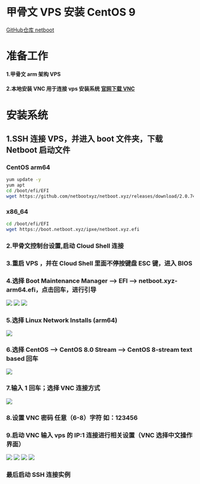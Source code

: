 # 甲骨文 VPS 安装 CentOS 9  

[GitHub仓库 netboot](https://github.com/netbootxyz/netboot.xyz)

# 准备工作

#### 1.甲骨文 arm 架构 VPS

#### 2.本地安装 VNC 用于连接 vps 安装系统 [官网下载 VNC](https://www.realvnc.com/)

# 安装系统

## 1.SSH 连接 VPS，并进入 boot 文件夹，下载 Netboot 启动文件
  
### CentOS arm64

```bash
yum update -y
yum apt
cd /boot/efi/EFI
wget https://github.com/netbootxyz/netboot.xyz/releases/download/2.0.74/netboot.xyz-arm64.efi
```
  
### x86_64

```bash
cd /boot/efi/EFI
wget https://boot.netboot.xyz/ipxe/netboot.xyz.efi
```
  
### 2.甲骨文控制台设置,启动 Cloud Shell 连接

### 3.重启 VPS ，并在 Cloud Shell 里面不停按键盘 ESC 键，进入 BIOS

### 4.选择 Boot Maintenance Manager —> EFI —> netboot.xyz-arm64.efi，点击回车，进行引导

<img src="https://github.com/Sam-Mey/some_project/blob/main/OracleCloud_Resystem/CentOS/img/1.jpg" />

<img src="https://github.com/Sam-Mey/some_project/blob/main/OracleCloud_Resystem/CentOS/img/2.jpg" />

<img src="https://github.com/Sam-Mey/some_project/blob/main/OracleCloud_Resystem/CentOS/img/3.jpg" />

### 5.选择 Linux Network Installs (arm64)

<img src="https://github.com/Sam-Mey/some_project/blob/main/OracleCloud_Resystem/CentOS/img/4.jpg" />

### 6.选择 CentOS —> CentOS 8.0 Stream —> CentOS 8-stream text based 回车

<img src="https://github.com/Sam-Mey/some_project/blob/main/OracleCloud_Resystem/CentOS/img/5.jpg" />

### 7.输入 1 回车；选择 VNC 连接方式

<img src="https://github.com/Sam-Mey/some_project/blob/main/OracleCloud_Resystem/CentOS/img/6.jpg" />

### 8.设置 VNC 密码 任意（6-8）字符 如：123456
  
### 9.启动 VNC 输入 vps 的 IP:1 连接进行相关设置（VNC 选择中文操作界面）

<img src="https://github.com/Sam-Mey/some_project/blob/main/OracleCloud_Resystem/CentOS/img/7.jpg" />

<img src="https://github.com/Sam-Mey/some_project/blob/main/OracleCloud_Resystem/CentOS/img/8.jpg" />

<img src="https://github.com/Sam-Mey/some_project/blob/main/OracleCloud_Resystem/CentOS/img/9.jpg" />

<img src="https://github.com/Sam-Mey/some_project/blob/main/OracleCloud_Resystem/CentOS/img/10.jpg" />

### 最后启动 SSH 连接实例
